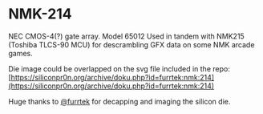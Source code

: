 # NMK-214

NEC CMOS-4(?) gate array. Model 65012
Used in tandem with NMK215 (Toshiba TLCS-90 MCU) for descrambling GFX data on some NMK arcade games.

Die image could be overlapped on the svg file included in the repo: [https://siliconpr0n.org/archive/doku.php?id=furrtek:nmk:214](https://siliconpr0n.org/archive/doku.php?id=furrtek:nmk:214)


Huge thanks to [@furrtek](https://github.com/furrtek) for decapping and imaging the silicon die.
